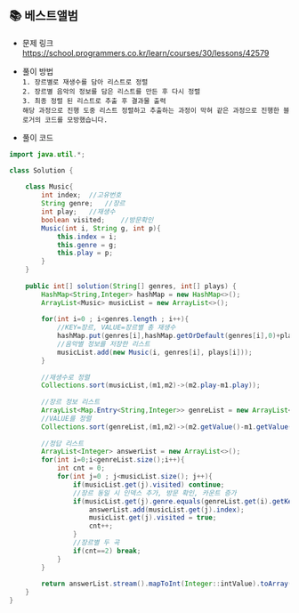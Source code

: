 ## 📚 베스트앨범
- 문제 링크
  <br /> https://school.programmers.co.kr/learn/courses/30/lessons/42579
  
- 풀이 방법
  <br /> `1. 장르별로 재생수를 담아 리스트로 정렬`
  <br /> `2. 장르별 음악의 정보를 담은 리스트를 만든 후 다시 정렬 `
  <br /> `3. 최종 정렬 된 리스트로 추출 후 결과물 출력 `
  <br /> `해당 과정으로 진행 도중 리스트 정렬하고 추출하는 과정이 막혀 같은 과정으로 진행한 블로거의 코드를 모방했습니다. `

- 풀이 코드
```java
import java.util.*;

class Solution {
    
    class Music{
        int index;  //고유번호
        String genre;   //장르
        int play;   //재생수
        boolean visited;    //방문확인
        Music(int i, String g, int p){
            this.index = i;
            this.genre = g;
            this.play = p;
        }
    }
        
    public int[] solution(String[] genres, int[] plays) {
        HashMap<String,Integer> hashMap = new HashMap<>();
        ArrayList<Music> musicList = new ArrayList<>();
        
        for(int i=0 ; i<genres.length ; i++){
            //KEY=장르, VALUE=장르별 총 재생수
            hashMap.put(genres[i],hashMap.getOrDefault(genres[i],0)+plays[i]);
            //음악별 정보를 저장한 리스트
            musicList.add(new Music(i, genres[i], plays[i]));
        }
        
        //재생수로 정렬
        Collections.sort(musicList,(m1,m2)->(m2.play-m1.play));
        
        //장르 정보 리스트
        ArrayList<Map.Entry<String,Integer>> genreList = new ArrayList<>(hashMap.entrySet());
        //VALUE를 정렬
        Collections.sort(genreList,(m1,m2)->(m2.getValue()-m1.getValue()));
        
        //정답 리스트
        ArrayList<Integer> answerList = new ArrayList<>();
        for(int i=0;i<genreList.size();i++){
            int cnt = 0;
            for(int j=0 ; j<musicList.size(); j++){
                if(musicList.get(j).visited) continue;
                //장르 동일 시 인덱스 추가, 방문 확인, 카운트 증가
                if(musicList.get(j).genre.equals(genreList.get(i).getKey())){
                    answerList.add(musicList.get(j).index);
                    musicList.get(j).visited = true;
                    cnt++;
                }
                //장르별 두 곡
                if(cnt==2) break;
            }
        }
        
        return answerList.stream().mapToInt(Integer::intValue).toArray();
    }
}
``` 
